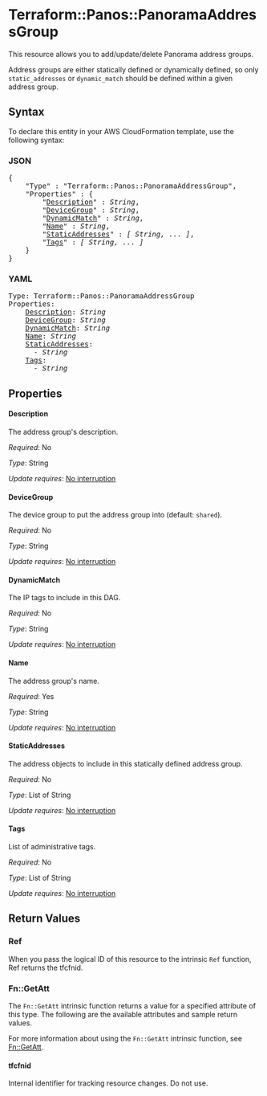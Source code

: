 # Terraform::Panos::PanoramaAddressGroup

This resource allows you to add/update/delete Panorama address groups.

Address groups are either statically defined or dynamically defined, so only
`static_addresses` or `dynamic_match` should be defined within a given address
group.

## Syntax

To declare this entity in your AWS CloudFormation template, use the following syntax:

### JSON

<pre>
{
    "Type" : "Terraform::Panos::PanoramaAddressGroup",
    "Properties" : {
        "<a href="#description" title="Description">Description</a>" : <i>String</i>,
        "<a href="#devicegroup" title="DeviceGroup">DeviceGroup</a>" : <i>String</i>,
        "<a href="#dynamicmatch" title="DynamicMatch">DynamicMatch</a>" : <i>String</i>,
        "<a href="#name" title="Name">Name</a>" : <i>String</i>,
        "<a href="#staticaddresses" title="StaticAddresses">StaticAddresses</a>" : <i>[ String, ... ]</i>,
        "<a href="#tags" title="Tags">Tags</a>" : <i>[ String, ... ]</i>
    }
}
</pre>

### YAML

<pre>
Type: Terraform::Panos::PanoramaAddressGroup
Properties:
    <a href="#description" title="Description">Description</a>: <i>String</i>
    <a href="#devicegroup" title="DeviceGroup">DeviceGroup</a>: <i>String</i>
    <a href="#dynamicmatch" title="DynamicMatch">DynamicMatch</a>: <i>String</i>
    <a href="#name" title="Name">Name</a>: <i>String</i>
    <a href="#staticaddresses" title="StaticAddresses">StaticAddresses</a>: <i>
      - String</i>
    <a href="#tags" title="Tags">Tags</a>: <i>
      - String</i>
</pre>

## Properties

#### Description

The address group's description.

_Required_: No

_Type_: String

_Update requires_: [No interruption](https://docs.aws.amazon.com/AWSCloudFormation/latest/UserGuide/using-cfn-updating-stacks-update-behaviors.html#update-no-interrupt)

#### DeviceGroup

The device group to put the address group into
(default: `shared`).

_Required_: No

_Type_: String

_Update requires_: [No interruption](https://docs.aws.amazon.com/AWSCloudFormation/latest/UserGuide/using-cfn-updating-stacks-update-behaviors.html#update-no-interrupt)

#### DynamicMatch

The IP tags to include in this DAG.

_Required_: No

_Type_: String

_Update requires_: [No interruption](https://docs.aws.amazon.com/AWSCloudFormation/latest/UserGuide/using-cfn-updating-stacks-update-behaviors.html#update-no-interrupt)

#### Name

The address group's name.

_Required_: Yes

_Type_: String

_Update requires_: [No interruption](https://docs.aws.amazon.com/AWSCloudFormation/latest/UserGuide/using-cfn-updating-stacks-update-behaviors.html#update-no-interrupt)

#### StaticAddresses

The address objects to include in this
statically defined address group.

_Required_: No

_Type_: List of String

_Update requires_: [No interruption](https://docs.aws.amazon.com/AWSCloudFormation/latest/UserGuide/using-cfn-updating-stacks-update-behaviors.html#update-no-interrupt)

#### Tags

List of administrative tags.

_Required_: No

_Type_: List of String

_Update requires_: [No interruption](https://docs.aws.amazon.com/AWSCloudFormation/latest/UserGuide/using-cfn-updating-stacks-update-behaviors.html#update-no-interrupt)

## Return Values

### Ref

When you pass the logical ID of this resource to the intrinsic `Ref` function, Ref returns the tfcfnid.

### Fn::GetAtt

The `Fn::GetAtt` intrinsic function returns a value for a specified attribute of this type. The following are the available attributes and sample return values.

For more information about using the `Fn::GetAtt` intrinsic function, see [Fn::GetAtt](https://docs.aws.amazon.com/AWSCloudFormation/latest/UserGuide/intrinsic-function-reference-getatt.html).

#### tfcfnid

Internal identifier for tracking resource changes. Do not use.

